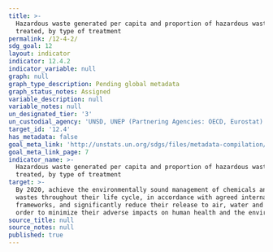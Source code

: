 ```yaml
---
title: >-
  Hazardous waste generated per capita and proportion of hazardous waste
  treated, by type of treatment
permalink: /12-4-2/
sdg_goal: 12
layout: indicator
indicator: 12.4.2
indicator_variable: null
graph: null
graph_type_description: Pending global metadata
graph_status_notes: Assigned
variable_description: null
variable_notes: null
un_designated_tier: '3'
un_custodial_agency: 'UNSD, UNEP (Partnering Agencies: OECD, Eurostat)'
target_id: '12.4'
has_metadata: false
goal_meta_link: 'http://unstats.un.org/sdgs/files/metadata-compilation/Metadata-Goal-12.pdf'
goal_meta_link_page: 7
indicator_name: >-
  Hazardous waste generated per capita and proportion of hazardous waste
  treated, by type of treatment
target: >-
  By 2020, achieve the environmentally sound management of chemicals and all
  wastes throughout their life cycle, in accordance with agreed international
  frameworks, and significantly reduce their release to air, water and soil in
  order to minimize their adverse impacts on human health and the environment.
source_title: null
source_notes: null
published: true
---
```

